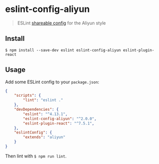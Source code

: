 # eslint-config-aliyun

> ESLint [shareable config](http://eslint.org/docs/developer-guide/shareable-configs.html) for the Aliyun style


## Install

```
$ npm install --save-dev eslint eslint-config-aliyun eslint-plugin-react
```


## Usage

Add some ESLint config to your `package.json`:

```json
{
	"scripts": {
		"lint": "eslint ."
	},
	"devDependencies": {
		"eslint": "^4.13.1",
		"eslint-config-aliyun": "^2.0.0",
		"eslint-plugin-react": "^7.5.1",
	},
	"eslintConfig": {
		"extends": "aliyun"
	}
}
```

Then lint with `$ npm run lint`.
